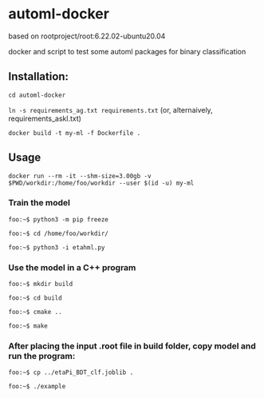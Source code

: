 # automl-docker

based on rootproject/root:6.22.02-ubuntu20.04

docker and script to test some automl packages for binary classification 

## Installation:

`cd automl-docker`

`ln -s requirements_ag.txt requirements.txt` (or, alternaively, requirements_askl.txt)

`docker build -t my-ml -f Dockerfile .`

## Usage 

`docker run --rm -it --shm-size=3.00gb -v $PWD/workdir:/home/foo/workdir --user $(id -u) my-ml`


### Train the model

`foo:~$ python3 -m pip freeze`

`foo:~$ cd /home/foo/workdir/`

`foo:~$ python3 -i etahml.py`

### Use the model in a C++ program

`foo:~$ mkdir build`

`foo:~$ cd build`

`foo:~$ cmake ..`

`foo:~$ make`

### After placing the input .root file in build folder, copy model and run the program: 

`foo:~$ cp ../etaPi_BDT_clf.joblib . `

`foo:~$ ./example `





